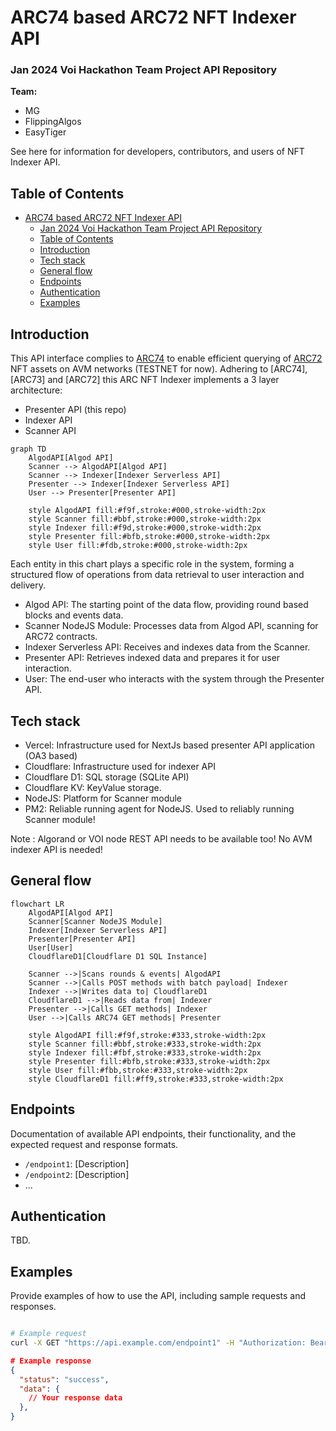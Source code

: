 # ARC74 based ARC72 NFT Indexer API
### Jan 2024 Voi Hackathon Team Project API Repository

**Team:**
- MG
- FlippingAlgos
- EasyTiger

See here for information for developers, contributors, and users of NFT Indexer API.

## Table of Contents
- [ARC74 based ARC72 NFT Indexer API](#arc74-based-arc72-nft-indexer-api)
    - [Jan 2024 Voi Hackathon Team Project API Repository](#jan-2024-voi-hackathon-team-project-api-repository)
  - [Table of Contents](#table-of-contents)
  - [Introduction](#introduction)
  - [Tech stack](#tech-stack)
  - [General flow](#general-flow)
  - [Endpoints](#endpoints)
  - [Authentication](#authentication)
  - [Examples](#examples)

## Introduction

This API interface complies to [ARC74](https://github.com/algorandfoundation/ARCs/blob/main/ARCs/arc-0074.md) to enable efficient querying of [ARC72](https://github.com/algorandfoundation/ARCs/blob/main/ARCs/arc-0072.md) NFT assets on AVM networks (TESTNET for now).
Adhering to [ARC74], [ARC73] and [ARC72] this ARC NFT Indexer implements a 3 layer architecture:
- Presenter API (this repo)
- Indexer API
- Scanner API

```mermaid
graph TD
    AlgodAPI[Algod API]
    Scanner --> AlgodAPI[Algod API]
    Scanner --> Indexer[Indexer Serverless API]
    Presenter --> Indexer[Indexer Serverless API]
    User --> Presenter[Presenter API]

    style AlgodAPI fill:#f9f,stroke:#000,stroke-width:2px
    style Scanner fill:#bbf,stroke:#000,stroke-width:2px
    style Indexer fill:#f9d,stroke:#000,stroke-width:2px
    style Presenter fill:#bfb,stroke:#000,stroke-width:2px
    style User fill:#fdb,stroke:#000,stroke-width:2px
  ```
  Each entity in this chart plays a specific role in the system, forming a structured flow of operations from data retrieval to user interaction and delivery.

- Algod API: The starting point of the data flow, providing round based blocks and events data.
- Scanner NodeJS Module: Processes data from Algod API, scanning for ARC72 contracts.
- Indexer Serverless API: Receives and indexes data from the Scanner.
- Presenter API: Retrieves indexed data and prepares it for user interaction.
- User: The end-user who interacts with the system through the Presenter API.

## Tech stack

- Vercel: Infrastructure used for NextJs based presenter API application (OA3 based)
- Cloudflare: Infrastructure used for indexer API
- Cloudflare D1: SQL storage (SQLite API) 
- Cloudflare KV: KeyValue storage.
- NodeJS: Platform for Scanner module
- PM2: Reliable running agent for NodeJS. Used to reliably running Scanner module!

Note : Algorand or VOI node REST API needs to be available too! No AVM indexer API is needed!
## General flow

```mermaid
flowchart LR
    AlgodAPI[Algod API]
    Scanner[Scanner NodeJS Module]
    Indexer[Indexer Serverless API]
    Presenter[Presenter API]
    User[User]
    CloudflareD1[Cloudflare D1 SQL Instance]

    Scanner -->|Scans rounds & events| AlgodAPI
    Scanner -->|Calls POST methods with batch payload| Indexer
    Indexer -->|Writes data to| CloudflareD1
    CloudflareD1 -->|Reads data from| Indexer
    Presenter -->|Calls GET methods| Indexer
    User -->|Calls ARC74 GET methods| Presenter

    style AlgodAPI fill:#f9f,stroke:#333,stroke-width:2px
    style Scanner fill:#bbf,stroke:#333,stroke-width:2px
    style Indexer fill:#fbf,stroke:#333,stroke-width:2px
    style Presenter fill:#bfb,stroke:#333,stroke-width:2px
    style User fill:#fbb,stroke:#333,stroke-width:2px
    style CloudflareD1 fill:#ff9,stroke:#333,stroke-width:2px
  ```
## Endpoints

Documentation of available API endpoints, their functionality, and the expected request and response formats.

- `/endpoint1`: [Description]
- `/endpoint2`: [Description]
- ...

## Authentication

TBD.

## Examples

Provide examples of how to use the API, including sample requests and responses.

```bash

# Example request
curl -X GET "https://api.example.com/endpoint1" -H "Authorization: Bearer YOUR_ACCESS_TOKEN"


```
```json
# Example response
{
  "status": "success",
  "data": {
    // Your response data
  },
}
```